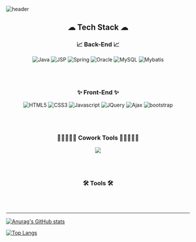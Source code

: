 ![header](https://capsule-render.vercel.app/api?type=waving&color=auto&height=300&section=header&text=YeJi%20Yoon&fontSize=90)

<h2 align="center">☁ Tech Stack ☁</h2>

<h3 align="center"> 📈 Back-End 📈</h3>
<div align="center">
  <img alt="Java" src="https://img.shields.io/badge/Java-007396?style=flat-square&logo=Java&logoColor=white" />
  <img alt="JSP" src ="https://img.shields.io/badge/JSP-F86001.svg?&style=flat&logo=Java&logoColor=white"/>
  <img alt="Spring" src="https://img.shields.io/badge/Spring-6DB33F?style=flat-square&logo=Spring&logoColor=white"/> 
  <img alt="Oracle" src="https://img.shields.io/badge/Oracle-F80000?style=flat-square&logo=Oracle&logoColor=white"/>
  <img alt="MySQL" src="https://img.shields.io/badge/MySQL-4479A1?style=flat-square&logo=MySQL&logoColor=white"/>
  <img alt="Mybatis" src ="https://img.shields.io/badge/Mybatis-1F4056.svg?&style=flat&logo=Mybatis&logoColor=white"/>
</div>

<br><br>

<h3 align="center"> ✨ Front-End ✨ </h3>
<div align="center">
  <img alt="HTML5" src ="https://img.shields.io/badge/HTML5-E34F26.svg?&style=flat&logo=HTML5&logoColor=white"/>
  <img alt="CSS3" src ="https://img.shields.io/badge/CSS3-1572B6.svg?&style=flat&logo=CSS3&logoColor=white"/>
  <img alt="Javascript" src ="https://img.shields.io/badge/JavaScript-F7DF1E.svg?&style=flat&logo=JavaScript&logoColor=white"/>
  <img alt="JQuery" src ="https://img.shields.io/badge/JQuery-0769AD.svg?&style=flat&logo=JQuery&logoColor=white"/>
  <img alt="Ajax" src ="https://img.shields.io/badge/Ajax-0094F5.svg?&style=flat&logo=Ajax&logoColor=white"/>
  <img alt="bootstrap" src="https://img.shields.io/badge/bootstrap-7952B3?style=flat&logo=bootstrap&logoColor=white">
</div>

<br><br>

<h3 align="center"> 👨🏻‍🤝‍👨🏻 Cowork Tools 👨🏻‍🤝‍👨🏻</h3>
<div align="center">
  <img src="https://img.shields.io/badge/github-181717?style=flat&logo=github&logoColor=white">
</div>

<br><br>

<h3 align="center">🛠 Tools 🛠</h3>
<div align="center">
</div>

<br><br>

<hr>



[![Anurag's GitHub stats](https://github-readme-stats.vercel.app/api?username=YEJIXD&hide_title=true&show_icons=true&include_all_commits=true&layout=compact&theme=tokyonight)](https://github.com/YEJIXD/github-readme-stats)

 
[![Top Langs](https://github-readme-stats.vercel.app/api/top-langs/?username=YEJIXD&layout=compact)](https://github.com/anuraghazra/github-readme-stats)

